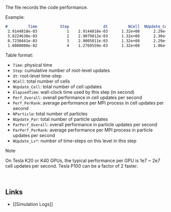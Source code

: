 The file records the code performance.

Example:
```markdown
#         Time          Step               dt         NCell  NUpdate_Cell   ElapsedTime  Perf_Overall  Perf_PerRank     NParticle   NUpdate_Par  ParPerf_Overall  ParPerf_PerRank   NUpdate_Lv0   NUpdate_Lv1   NUpdate_Lv2   NUpdate_Lv3   NUpdate_Lv4   NUpdate_Lv5
 2.9144818e-03             1    2.9144818e-03      1.32e+08      2.29e+09      3.53e+01      6.48e+07      1.62e+07      6.68e+06      1.43e+08         4.04e+06         1.01e+06             1             2             4             8            24             0
 5.8224630e-03             2    2.9079812e-03      1.32e+08      2.30e+09      3.61e+01      6.36e+07      1.59e+07      6.68e+06      1.43e+08         3.95e+06         9.89e+05             1             2             4             8            24             0
 8.7230441e-03             3    2.9005811e-03      1.32e+08      2.29e+09      3.64e+01      6.28e+07      1.57e+07      6.68e+06      1.43e+08         3.92e+06         9.80e+05             1             2             4             8            24             0
 1.0000000e-02             4    1.2769559e-03      1.32e+08      1.06e+09      2.51e+01      4.24e+07      1.06e+07      6.68e+06      6.59e+07         2.62e+06         6.56e+05             1             1             2             4            11             0
```

Table format:
* `Time`: physical time
* `Step`: cumulative number of root-level updates
* `dt`: root-level time-step
* `NCell`: total number of cells
* `NUpdate_Cell`: total number of cell updates
* `ElapsedTime`: wall-clock time used by this step (in second)
* `Perf_Overall`: overall performance in cell updates per second
* `Perf_PerRank`: average performance per MPI process in cell updates per second
* `NParticle`: total number of particles
* `NUpdate_Par`: total number of particle updates
* `ParPerf_Overall`: overall performance in particle updates per second
* `ParPerf_PerRank`: average performance per MPI process in particle updates per second
* `NUpdate_Lv*`: number of time-steps on this level in this step

> [!NOTE]
> On Tesla K20 or K40 GPUs, the typical performance per GPU is 1e7 ~ 2e7
cell updates per second. Tesla P100 can be a factor of 2 faster.

<br>

## Links
* [[Simulation Logs]]
